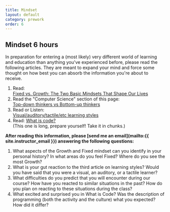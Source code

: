 ```yaml
---
title: Mindset
layout: default
category: prework
order: 6
---
```


## Mindset <time class='estimate'>6 hours</time>

In preparation for entering a (most likely) very different world of learning and education than anything you've experienced before, please read the following articles. They are meant to expand your mind and force some thought on how best you can absorb the information you're about to receive.

1. Read:  
[Fixed vs. Growth: The Two Basic Mindsets That Shape Our Lives](http://www.brainpickings.org/2014/01/29/carol-dweck-mindset/)
1. Read the "Computer Science" section of this page:  
[Top-down thinkers vs Bottom-up thinkers ](https://en.wikipedia.org/wiki/Top-down_and_bottom-up_design)
1. Read or Listen:  
[Visual/auditory/tactile/etc learning styles](http://www.npr.org/blogs/health/2011/08/29/139973743/think-youre-an-auditory-or-visual-learner-scientists-say-its-unlikely)
1. Read: [What is code?](http://www.bloomberg.com/graphics/2015-paul-ford-what-is-code/)  
(This one is long, prepare yourself! Take it in chunks.)

__After reading this information, please [send me an email](mailto:{{ site.instructor_email }}) answering the following questions:__

  1. What aspects of the Growth and Fixed mindset can you identify in your personal history? In what areas do you feel Fixed? Where do you see the most Growth?
  1. What is your gut reaction to the third article on learning styles? Would you have said that you were a visual, an auditory, or a tactile learner?
  1. What difficulties do you predict that you will encounter during our course? How have you reacted to similar situations in the past? How do you plan on reacting to these situations during the class?
  1. What excited and surprised you in What is Code? Was the description of programming (both the activity and the culture) what you expected? How did it differ?
